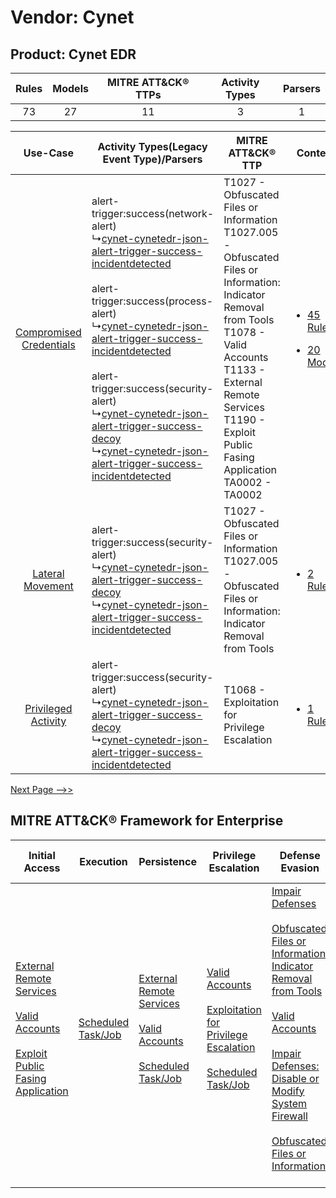 Vendor: Cynet
=============
Product: Cynet EDR
------------------
| Rules | Models | MITRE ATT&CK® TTPs | Activity Types | Parsers |
|:-----:|:------:|:------------------:|:--------------:|:-------:|
|  73   |   27   |         11         |       3        |    1    |

|    Use-Case    | Activity Types(Legacy Event Type)/Parsers    | MITRE ATT&CK® TTP    | Content    |
|:----:| ---- | ---- | ---- |
| [Compromised Credentials](../../../UseCases/uc_compromised_credentials.md) |  alert-trigger:success(network-alert)<br> ↳[cynet-cynetedr-json-alert-trigger-success-incidentdetected](Ps/pC_cynetcynetedrjsonalerttriggersuccessincidentdetected.md)<br><br> alert-trigger:success(process-alert)<br> ↳[cynet-cynetedr-json-alert-trigger-success-incidentdetected](Ps/pC_cynetcynetedrjsonalerttriggersuccessincidentdetected.md)<br><br> alert-trigger:success(security-alert)<br> ↳[cynet-cynetedr-json-alert-trigger-success-decoy](Ps/pC_cynetcynetedrjsonalerttriggersuccessdecoy.md)<br> ↳[cynet-cynetedr-json-alert-trigger-success-incidentdetected](Ps/pC_cynetcynetedrjsonalerttriggersuccessincidentdetected.md)<br> | T1027 - Obfuscated Files or Information<br>T1027.005 - Obfuscated Files or Information: Indicator Removal from Tools<br>T1078 - Valid Accounts<br>T1133 - External Remote Services<br>T1190 - Exploit Public Fasing Application<br>TA0002 - TA0002<br> | [<ul><li>45 Rules</li></ul><ul><li>20 Models</li></ul>](RM/r_m_cynet_cynet_edr_Compromised_Credentials.md) |
|        [Lateral Movement](../../../UseCases/uc_lateral_movement.md)        |  alert-trigger:success(security-alert)<br> ↳[cynet-cynetedr-json-alert-trigger-success-decoy](Ps/pC_cynetcynetedrjsonalerttriggersuccessdecoy.md)<br> ↳[cynet-cynetedr-json-alert-trigger-success-incidentdetected](Ps/pC_cynetcynetedrjsonalerttriggersuccessincidentdetected.md)<br>    | T1027 - Obfuscated Files or Information<br>T1027.005 - Obfuscated Files or Information: Indicator Removal from Tools<br>    | [<ul><li>2 Rules</li></ul>](RM/r_m_cynet_cynet_edr_Lateral_Movement.md)    |
|     [Privileged Activity](../../../UseCases/uc_privileged_activity.md)     |  alert-trigger:success(security-alert)<br> ↳[cynet-cynetedr-json-alert-trigger-success-decoy](Ps/pC_cynetcynetedrjsonalerttriggersuccessdecoy.md)<br> ↳[cynet-cynetedr-json-alert-trigger-success-incidentdetected](Ps/pC_cynetcynetedrjsonalerttriggersuccessincidentdetected.md)<br>    | T1068 - Exploitation for Privilege Escalation<br>    | [<ul><li>1 Rules</li></ul>](RM/r_m_cynet_cynet_edr_Privileged_Activity.md)    |
[Next Page -->>](2_ds_cynet_cynet_edr.md)

MITRE ATT&CK® Framework for Enterprise
--------------------------------------
| Initial Access                                                                                                                                                                                                                         | Execution                                                               | Persistence                                                                                                                                                                                                             | Privilege Escalation                                                                                                                                                                                                                 | Defense Evasion                                                                                                                                                                                                                                                                                                                                                                                                                                              | Credential Access | Discovery | Lateral Movement | Collection | Command and Control | Exfiltration | Impact |
| -------------------------------------------------------------------------------------------------------------------------------------------------------------------------------------------------------------------------------------- | ----------------------------------------------------------------------- | ----------------------------------------------------------------------------------------------------------------------------------------------------------------------------------------------------------------------- | ------------------------------------------------------------------------------------------------------------------------------------------------------------------------------------------------------------------------------------ | ------------------------------------------------------------------------------------------------------------------------------------------------------------------------------------------------------------------------------------------------------------------------------------------------------------------------------------------------------------------------------------------------------------------------------------------------------------ | ----------------- | --------- | ---------------- | ---------- | ------------------- | ------------ | ------ |
| [External Remote Services](https://attack.mitre.org/techniques/T1133)<br><br>[Valid Accounts](https://attack.mitre.org/techniques/T1078)<br><br>[Exploit Public Fasing Application](https://attack.mitre.org/techniques/T1190)<br><br> | [Scheduled Task/Job](https://attack.mitre.org/techniques/T1053)<br><br> | [External Remote Services](https://attack.mitre.org/techniques/T1133)<br><br>[Valid Accounts](https://attack.mitre.org/techniques/T1078)<br><br>[Scheduled Task/Job](https://attack.mitre.org/techniques/T1053)<br><br> | [Valid Accounts](https://attack.mitre.org/techniques/T1078)<br><br>[Exploitation for Privilege Escalation](https://attack.mitre.org/techniques/T1068)<br><br>[Scheduled Task/Job](https://attack.mitre.org/techniques/T1053)<br><br> | [Impair Defenses](https://attack.mitre.org/techniques/T1562)<br><br>[Obfuscated Files or Information: Indicator Removal from Tools](https://attack.mitre.org/techniques/T1027/005)<br><br>[Valid Accounts](https://attack.mitre.org/techniques/T1078)<br><br>[Impair Defenses: Disable or Modify System Firewall](https://attack.mitre.org/techniques/T1562/004)<br><br>[Obfuscated Files or Information](https://attack.mitre.org/techniques/T1027)<br><br> |                   |           |                  |            |                     |              |        |